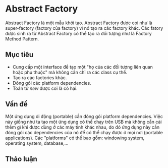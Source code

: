 # Abstract Factory

Abstract Factory là một mẫu khởi tạo. Abstract Factory được coi như là super-factory (factory của factory) vì nó tạo ra các factory khác. Các fatory được sinh ra từ Abstract Factory có thể tạo ra đối tượng như là Factory Method Pattern.

## Mục tiêu

- Cung cấp một interface để tạo một "họ của các đối tượng liên quan hoặc phụ thuộc" mà không cần chỉ ra các class cụ thể.
- Tạo ra các factories khác.
- Đóng gói các platform dependencies.
- Toán tử _new_ được coi là có hại.

## Vấn đề

Một ứng dụng di động (portable) cần đóng gói platform dependencies. Việc này giống như ta tạo một ứng dụng có thể chạy trên USB mà không cần cài thêm gì khi được dùng ở các máy tính khác nhau, do đó ứng dụng này cần đóng gói các dependencies của nó để có thể chạy được ở mọi nơi (portable applications).
Các "platforms" có thể bao gồm: windowing system, operating system, database,...

## Thảo luận
